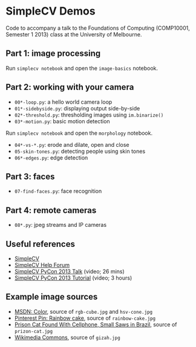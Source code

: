 # SimpleCV Demos

Code to accompany a talk to the Foundations of Computing (COMP10001, Semester 1 2013) class at the University of Melbourne.

## Part 1: image processing

Run `simplecv notebook` and open the `image-basics` notebook.

## Part 2: working with your camera

- `00*-loop.py`: a hello world camera loop
- `01*-sidebyside.py`: displaying output side-by-side
- `02*-threshold.py`: thresholding images using `im.binarize()`
- `03*-motion.py`: basic motion detection

Run `simplecv notebook` and open the `morphology` notebook.

- `04*-vs-*.py`: erode and dilate, open and close
- `05-skin-tones.py`: detecting people using skin tones
- `06*-edges.py`: edge detection

## Part 3: faces

- `07-find-faces.py`: face recognition

## Part 4: remote cameras

- `08*.py`: jpeg streams and IP cameras

## Useful references

- [SimpleCV](http://www.simplecv.org/)
- [SimpleCV Help Forum](http://help.simplecv.org/questions/)
- [SimpleCV PyCon 2013 Talk](http://simplecv.org/news/2013/03/simplecv-talk-pycon) (video; 26 mins)
- [SimpleCV PyCon 2013 Tutorial](http://www.simplecv.org/news/2013/03/simplecv-tutorial-pycon-0) (video; 3 hours)

## Example image sources

- [MSDN: Color](http://msdn.microsoft.com/en-us/library/windows/desktop/aa511283.aspx), source of `rgb-cube.jpg` and `hsv-cone.jpg`
- [Pinterest Pin: Rainbow cake](http://pitereset-pin.blogspot.com/2013/01/rainbow-cake.html), source of `rainbow-cake.jpg`
- [Prison Cat Found With Cellphone, Small Saws in Brazil](http://www.heavy.com/news/2013/01/prison-cat-cellphone-saws/), source of `prizon-cat.jpg`
- [Wikimedia Commons](http://commons.wikimedia.org/wiki/File:All_Gizah_Pyramids.jpg), source of `gizah.jpg`
